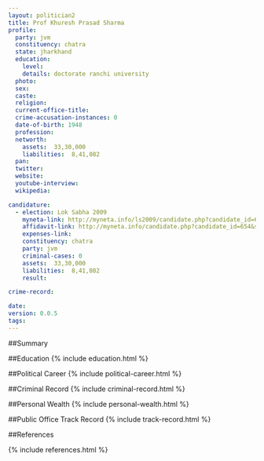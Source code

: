 ```yaml
---
layout: politician2
title: Prof Khuresh Prasad Sharma
profile: 
  party: jvm
  constituency: chatra
  state: jharkhand
  education: 
    level: 
    details: doctorate ranchi university
  photo: 
  sex: 
  caste: 
  religion: 
  current-office-title: 
  crime-accusation-instances: 0
  date-of-birth: 1948
  profession: 
  networth: 
    assets:  33,30,000
    liabilities:  8,41,082
  pan: 
  twitter: 
  website: 
  youtube-interview: 
  wikipedia: 

candidature: 
  - election: Lok Sabha 2009
    myneta-link: http://myneta.info/ls2009/candidate.php?candidate_id=654
    affidavit-link: http://myneta.info/candidate.php?candidate_id=654&scan=original
    expenses-link: 
    constituency: chatra 
    party: jvm
    criminal-cases: 0
    assets:  33,30,000
    liabilities:  8,41,082
    result:  

crime-record: 

date: 
version: 0.0.5
tags: 
---
```

##Summary


##Education
{% include education.html %}


##Political Career
{% include political-career.html %}


##Criminal Record
{% include criminal-record.html %}


##Personal Wealth
{% include personal-wealth.html %}


##Public Office Track Record
{% include track-record.html %}


##References


{% include references.html %}